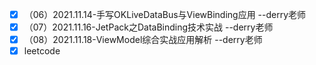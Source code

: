 - [x] （06）2021.11.14-手写OKLiveDataBus与ViewBinding应用 --derry老师
- [x] （07）2021.11.16-JetPack之DataBinding技术实战 --derry老师
- [x] （08）2021.11.18-ViewModel综合实战应用解析 --derry老师
- [x] leetcode